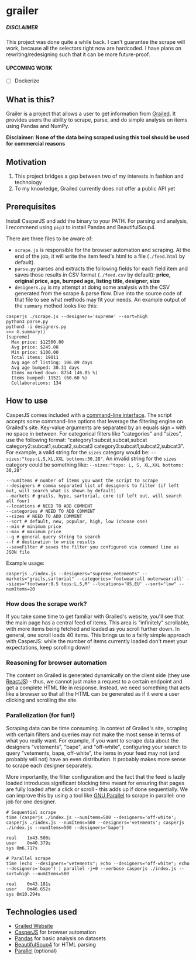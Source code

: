 # grailer

##### DISCLAIMER
This project was done quite a while back. I can't guarantee the scrape will work, because all the selectors right now are hardcoded. I have plans on rewriting/redesigning such that it can be more future-proof.

#### UPCOMING WORK
- [ ] Dockerize

## What is this?
Grailer is a project that allows a user to get information from [Grailed](https://grailed.com). It provides users the ability to scrape, parse, and do simple analysis on items using Pandas and NumPy.

__Disclaimer: None of the data being scraped using this tool should be used for commercial reasons__

## Motivation
  1. This project bridges a gap between two of my interests in fashion and technology
  2. To my knowledge, Grailed currently does not offer a public API yet

## Prerequisites
Install CasperJS and add the binary to your PATH. For parsing and analysis, I recommend using `pip3` to install Pandas and BeautifulSoup4.

There are three files to be aware of:

  - `scrape.js` is responsible for the browser automation and scraping. At the end of the job, it will write the item feed's html to a file (`./feed.html` by default).
  - `parse.py` parses and extracts the following fields for each field item and saves those results in CSV format (`./feed.csv` by default): __price, original price, age, bumped age, listing title, designer, size__
  - `designers.py` is my attempt at doing some analysis with the CSV generated from the scrape & parse flow. Dive into the source code of that file to see what methods may fit your needs. An example output of the `summary` method looks like this:
```
casperjs ./scrape.js --designers='supreme' --sort=high
python3 parse.py
python3 -i designers.py
>>> G.summary()
[supreme]
  Max price: $12500.00
  Avg price: $245.08
  Min price: $100.00
  Total items: 19011
  Avg age of listing: 106.89 days
  Avg age bumped: 30.31 days
  Items marked down: 8754 (46.05 %)
  Items bumped: 11521 (60.60 %)
  Collaborations: 134
```

## How to use
CasperJS comes included with a [command-line interface](http://docs.casperjs.org/en/latest/cli.html). The script accepts some command-line options that leverage the filtering engine on Grailed's site. Key-value arguments are separated by an equals sign `=` with no space in between. For categorical filters like "categories" and "sizes", use the following format: "category1:subcat,subcat,subcat category2:subcat1,subcat2,subcat3 category3:subcat1,subcat2,subcat3". For example, a valid string for the `sizes` category would be: `--sizes:"tops:L,S,XL,XXL bottoms:30,28"`. An invalid string for the `sizes` category could be something like: `--sizes:"tops: L, S, XL,XXL bottoms: 30,28"`

```
--numItems # number of items you want the script to scrape
--designers # comma separated list of designers to filter (if left out, will search what is shown by default)
--markets # grails, hype, sartorial, core (if left out, will search all four)
--locations # NEED TO ADD COMMENT
--categories # NEED TO ADD COMMENT
--sizes # NEED TO ADD COMMENT
--sort # default, new, popular, high, low (choose one)
--min # minimum price
--max # maximum price
--q # general query string to search
--f # destination to write results
--saveFilter # saves the filter you configured via command line as JSON file
```
Example usage:
```
casperjs ./index.js --designers="supreme,vetements" --markets="grails,sartorial" --categories='footwear:all outerwear:all' --sizes="footwear:9.5 tops:L,S,M" --locations='US,EU' --sort="low" --numItems=20
```

### How does the scrape work?
If you take some time to get familiar with Grailed's website, you'll see that the main page has a central feed of items.
This area is "infinitely" scrollable, with more items being fetched and loaded as you scroll further down. In general, one scroll loads 40 items. This brings us to a fairly simple approach with CasperJS: while the number of items currently loaded don't meet your expectations, keep scrolling down!

### Reasoning for browser automation
The content on Grailed is generated dynamically on the client side (they use [ReactJS](https://facebook.github.io/react/)) - thus, we cannot just make a request to a certain endpoint and get a complete HTML file in response. Instead, we need something that acts like a browser so that all the HTML can be generated as if it were a user clicking and scrolling the site.

### Parallelization (for fun!)
Scraping data can be time consuming. In context of Grailed's site, scraping with certain filters and queries may not make the most sense in terms of what you really want. For example, if you want to scrape data about the designers "vetements", "bape", and "off-white", configuring your search to query "vetements, bape, off-white", the items in your feed may not (and probably will not) have an even distribution. It probably makes more sense to scrape each designer separately.

More importantly, the filter configuration and the fact that the feed is lazily loaded introduces significant blocking time meant for ensuring that pages are fully loaded after a click or scroll - this adds up if done sequentially. We can improve this by using a tool like [GNU Parallel](https://www.gnu.org/software/parallel/parallel_tutorial.html) to scrape in parallel: one job for one designer.

```
# Sequential scrape
time (casperjs ./index.js --numItems=500 --designers='off-white'; casperjs ./index.js --numItems=500 --designers='vetements'; casperjs ./index.js --numItems=500 --designers='bape')

real	1m43.500s
user	0m40.379s
sys	0m6.717s

# Parallel scrape
time (echo --designers="vetements"; echo --designers="off-white"; echo --designers='bape') | parallel -j+0 --verbose casperjs ./index.js --sort=high --numItems=500

real	0m43.181s
user	0m46.652s
sys	0m10.294s
```

## Technologies used
  - [Grailed Website](https://grailed.com)
  - [CasperJS](http://casperjs.org/) for browser automation
  - [Pandas](http://pandas.pydata.org/) for basic analysis on datasets
  - [BeautifulSoup4](https://www.crummy.com/software/BeautifulSoup/) for HTML parsing
  - [Parallel](https://www.gnu.org/software/parallel/parallel_tutorial.html) (optional)
